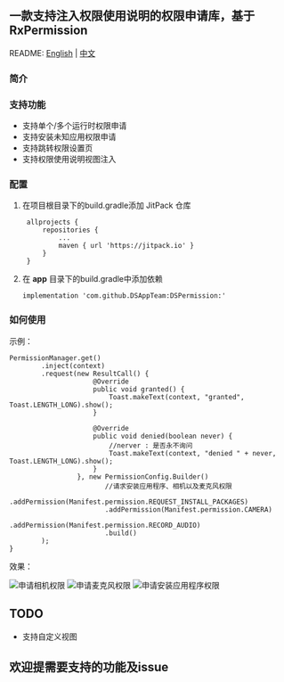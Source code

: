 ## 一款支持注入权限使用说明的权限申请库，基于RxPermission

README: [English](https://github.com/DSAppTeam/DSPermission/blob/master/README.md) | [中文](https://github.com/DSAppTeam/DSPermission/blob/master/README-ZH.md)

### 简介

### 支持功能
* 支持单个/多个运行时权限申请
* 支持安装未知应用权限申请
* 支持跳转权限设置页
* 支持权限使用说明视图注入

### 配置
1. 在项目根目录下的build.gradle添加 JitPack 仓库

   ```
    allprojects {
        repositories {
            ...
            maven { url 'https://jitpack.io' }
        }
    }
   ```
2. 在 **app** 目录下的build.gradle中添加依赖
    ```
    implementation 'com.github.DSAppTeam:DSPermission:'
    ```


### 如何使用
示例：
```
PermissionManager.get()
        .inject(context)
        .request(new ResultCall() {
                     @Override
                     public void granted() {
                         Toast.makeText(context, "granted", Toast.LENGTH_LONG).show();
                     }

                     @Override
                     public void denied(boolean never) {
                     	 //nerver : 是否永不询问
                         Toast.makeText(context, "denied " + never, Toast.LENGTH_LONG).show();
                     }
                 }, new PermissionConfig.Builder()
                        //请求安装应用程序、相机以及麦克风权限
                        .addPermission(Manifest.permission.REQUEST_INSTALL_PACKAGES)
                        .addPermission(Manifest.permission.CAMERA)
                        .addPermission(Manifest.permission.RECORD_AUDIO)
                        .build()
        );
}
```
效果：

<img src="https://img-blog.csdnimg.cn/6697bf45808a4e7897822234f3200718.png" alt="申请相机权限" align=center />

<img src="https://img-blog.csdnimg.cn/43fab92a1ba04cffa496d04cfa5bb3ee.png" alt="申请麦克风权限" align=center />

<img src="https://img-blog.csdnimg.cn/b39acca1d7304e449b3e1466f969f940.png" alt="申请安装应用程序权限" align=center />

## TODO
* 支持自定义视图

## 欢迎提需要支持的功能及issue
